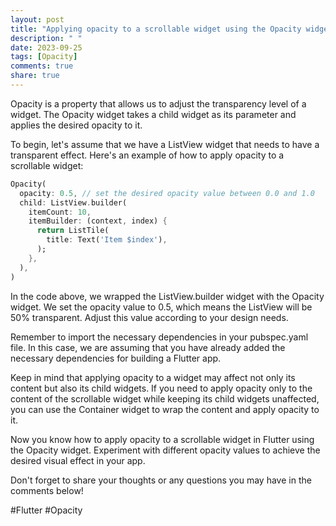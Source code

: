 ```yaml
---
layout: post
title: "Applying opacity to a scrollable widget using the Opacity widget"
description: " "
date: 2023-09-25
tags: [Opacity]
comments: true
share: true
---
```


Opacity is a property that allows us to adjust the transparency level of a widget. The Opacity widget takes a child widget as its parameter and applies the desired opacity to it.

To begin, let's assume that we have a ListView widget that needs to have a transparent effect. Here's an example of how to apply opacity to a scrollable widget:

```dart
Opacity(
  opacity: 0.5, // set the desired opacity value between 0.0 and 1.0
  child: ListView.builder(
    itemCount: 10,
    itemBuilder: (context, index) {
      return ListTile(
        title: Text('Item $index'),
      );
    },
  ),
)
```
In the code above, we wrapped the ListView.builder widget with the Opacity widget. We set the opacity value to 0.5, which means the ListView will be 50% transparent. Adjust this value according to your design needs.

Remember to import the necessary dependencies in your pubspec.yaml file. In this case, we are assuming that you have already added the necessary dependencies for building a Flutter app.

Keep in mind that applying opacity to a widget may affect not only its content but also its child widgets. If you need to apply opacity only to the content of the scrollable widget while keeping its child widgets unaffected, you can use the Container widget to wrap the content and apply opacity to it.

Now you know how to apply opacity to a scrollable widget in Flutter using the Opacity widget. Experiment with different opacity values to achieve the desired visual effect in your app.

Don't forget to share your thoughts or any questions you may have in the comments below!

#Flutter #Opacity